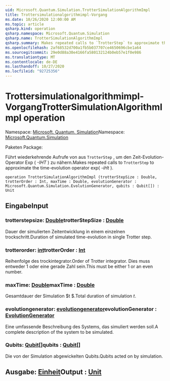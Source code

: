 ```yaml
---
uid: Microsoft.Quantum.Simulation.TrotterSimulationAlgorithmImpl
title: Trottersimulationalgorithmimpl-Vorgang
ms.date: 10/26/2020 12:00:00 AM
ms.topic: article
qsharp.kind: operation
qsharp.namespace: Microsoft.Quantum.Simulation
qsharp.name: TrotterSimulationAlgorithmImpl
qsharp.summary: Makes repeated calls to `TrotterStep` to approximate the time-evolution operator exp(_-iHt_).
ms.openlocfilehash: 2af68532d700a1fb5b037707ce4650696cbe1a64
ms.sourcegitcommit: 29e0d88a30e4166fa580132124b0eb57e1f0e986
ms.translationtype: MT
ms.contentlocale: de-DE
ms.lasthandoff: 10/27/2020
ms.locfileid: "92725356"
---
```

# <a name="trottersimulationalgorithmimpl-operation"></a><span data-ttu-id="46ca0-102">Trottersimulationalgorithmimpl-Vorgang</span><span class="sxs-lookup"><span data-stu-id="46ca0-102">TrotterSimulationAlgorithmImpl operation</span></span>

<span data-ttu-id="46ca0-103">Namespace: [Microsoft. Quantum. Simulation](xref:Microsoft.Quantum.Simulation)</span><span class="sxs-lookup"><span data-stu-id="46ca0-103">Namespace: [Microsoft.Quantum.Simulation](xref:Microsoft.Quantum.Simulation)</span></span>

<span data-ttu-id="46ca0-104">Paketen [](https://nuget.org/packages/)</span><span class="sxs-lookup"><span data-stu-id="46ca0-104">Package: [](https://nuget.org/packages/)</span></span>


<span data-ttu-id="46ca0-105">Führt wiederkehrende Aufrufe von aus `TrotterStep` , um den Zeit-Evolution-Operator Exp ( _-IHT_ ) zu nähern.</span><span class="sxs-lookup"><span data-stu-id="46ca0-105">Makes repeated calls to `TrotterStep` to approximate the time-evolution operator exp( _-iHt_ ).</span></span>

```qsharp
operation TrotterSimulationAlgorithmImpl (trotterStepSize : Double, trotterOrder : Int, maxTime : Double, evolutionGenerator : Microsoft.Quantum.Simulation.EvolutionGenerator, qubits : Qubit[]) : Unit
```


## <a name="input"></a><span data-ttu-id="46ca0-106">Eingabe</span><span class="sxs-lookup"><span data-stu-id="46ca0-106">Input</span></span>

### <a name="trotterstepsize--double"></a><span data-ttu-id="46ca0-107">trotterstepsize: [Double](xref:microsoft.quantum.lang-ref.double)</span><span class="sxs-lookup"><span data-stu-id="46ca0-107">trotterStepSize : [Double](xref:microsoft.quantum.lang-ref.double)</span></span>

<span data-ttu-id="46ca0-108">Dauer der simulierten Zeitentwicklung in einem einzelnen trockschritt.</span><span class="sxs-lookup"><span data-stu-id="46ca0-108">Duration of simulated time-evolution in single Trotter step.</span></span>


### <a name="trotterorder--int"></a><span data-ttu-id="46ca0-109">trotterorder: [int](xref:microsoft.quantum.lang-ref.int)</span><span class="sxs-lookup"><span data-stu-id="46ca0-109">trotterOrder : [Int](xref:microsoft.quantum.lang-ref.int)</span></span>

<span data-ttu-id="46ca0-110">Reihenfolge des trockintegrator.</span><span class="sxs-lookup"><span data-stu-id="46ca0-110">Order of Trotter integrator.</span></span> <span data-ttu-id="46ca0-111">Dies muss entweder 1 oder eine gerade Zahl sein.</span><span class="sxs-lookup"><span data-stu-id="46ca0-111">This must be either 1 or an even number.</span></span>


### <a name="maxtime--double"></a><span data-ttu-id="46ca0-112">maxTime: [Double](xref:microsoft.quantum.lang-ref.double)</span><span class="sxs-lookup"><span data-stu-id="46ca0-112">maxTime : [Double](xref:microsoft.quantum.lang-ref.double)</span></span>

<span data-ttu-id="46ca0-113">Gesamtdauer der Simulation $t $.</span><span class="sxs-lookup"><span data-stu-id="46ca0-113">Total duration of simulation $t$.</span></span>


### <a name="evolutiongenerator--evolutiongenerator"></a><span data-ttu-id="46ca0-114">evolutiongenerator: [evolutiongenerator](xref:Microsoft.Quantum.Simulation.EvolutionGenerator)</span><span class="sxs-lookup"><span data-stu-id="46ca0-114">evolutionGenerator : [EvolutionGenerator](xref:Microsoft.Quantum.Simulation.EvolutionGenerator)</span></span>

<span data-ttu-id="46ca0-115">Eine umfassende Beschreibung des Systems, das simuliert werden soll.</span><span class="sxs-lookup"><span data-stu-id="46ca0-115">A complete description of the system to be simulated.</span></span>


### <a name="qubits--qubit"></a><span data-ttu-id="46ca0-116">Qubits: [Qubit](xref:microsoft.quantum.lang-ref.qubit)[]</span><span class="sxs-lookup"><span data-stu-id="46ca0-116">qubits : [Qubit](xref:microsoft.quantum.lang-ref.qubit)[]</span></span>

<span data-ttu-id="46ca0-117">Die von der Simulation abgewickelten Qubits.</span><span class="sxs-lookup"><span data-stu-id="46ca0-117">Qubits acted on by simulation.</span></span>



## <a name="output--unit"></a><span data-ttu-id="46ca0-118">Ausgabe: [Einheit](xref:microsoft.quantum.lang-ref.unit)</span><span class="sxs-lookup"><span data-stu-id="46ca0-118">Output : [Unit](xref:microsoft.quantum.lang-ref.unit)</span></span>


